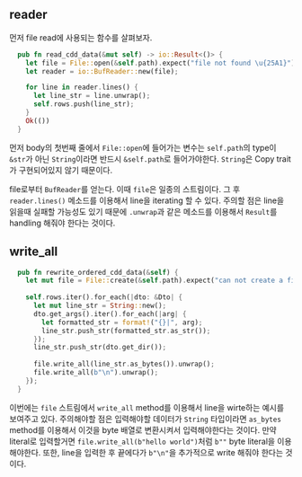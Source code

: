 ## reader
먼저 file read에 사용되는 함수를 살펴보자.
```rust
  pub fn read_cdd_data(&mut self) -> io::Result<()> {
    let file = File::open(&self.path).expect("file not found \u{25A1}");
    let reader = io::BufReader::new(file);

    for line in reader.lines() {
      let line_str = line.unwrap();
      self.rows.push(line_str);
    }
    Ok(())
  }
```
먼저 body의 첫번째 줄에서 `File::open`에 들어가는 변수는 `self.path`의 type이 `&str`가 아닌 `String`이라면 반드시 `&self.path`로 들어가야한다. `String`은 Copy trait가 구현되어있지 않기 때문이다. 

file로부터 `BufReader`를 얻는다. 이때 `file`은 일종의 스트림이다.
그 후 `reader.lines()` 메소드를 이용해서 line을 iterating 할 수 있다. 주의할 점은 line을 읽을때 실패할 가능성도 있기 때문에 `.unwrap`과 같은 메소드를 이용해서 `Result`를 handling 해줘야 한다는 것이다.

## write_all
```rust
  pub fn rewrite_ordered_cdd_data(&self) {
    let mut file = File::create(&self.path).expect("can not create a file");
    
    self.rows.iter().for_each(|dto: &Dto| {
      let mut line_str = String::new();
      dto.get_args().iter().for_each(|arg| {
        let formatted_str = format!("{}|", arg);
        line_str.push_str(formatted_str.as_str());
      });
      line_str.push_str(dto.get_dir());
      
      file.write_all(line_str.as_bytes()).unwrap();
      file.write_all(b"\n").unwrap();
    });
  }
```
이번에는 `file` 스트림에서 `write_all` method를 이용해서 line을 wirte하는 예시를 보여주고 있다.
주의해야할 점은 입력해야할 데이터가 `String` 타입이라면 `as_bytes` method를 이용해서 이것을 byte 배열로 변환시켜서 입력해야한다는 것이다. 만약 literal로 입력할거면 
`file.write_all(b"hello world")`처럼 `b""` byte literal을 이용해야한다. 
또한, line을 입력한 후 끝에다가 `b"\n"`을 추가적으로 write 해줘야 한다는 것이다.